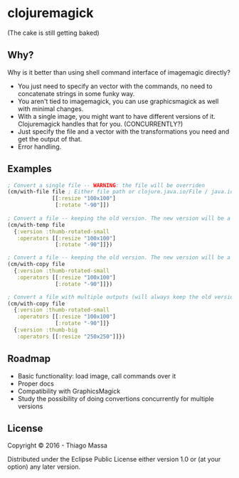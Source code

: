 # clojuremagick

(The cake is still getting baked)

## Why?

Why is it better than using shell command interface of imagemagic directly?

- You just need to specify an vector with the commands, no need to concatenate strings in some funky way.
- You aren't tied to imagemagick, you can use graphicsmagick as well with minimal changes.
- With a single image, you might want to have different versions of it. Clojuremagick handles that for you. (CONCURRENTLY?)
- Just specify the file and a vector with the transformations you need and get the output of that.
- Error handling.

## Examples

```clojure
; Convert a single file -- WARNING: the file will be overriden
(cm/with-file file ; Either file path or clojure.java.io/File / java.io.File
              [[:resize "100x100"]
               [:rotate "-90"]])
   
; Convert a file -- keeping the old version. The new version will be a TempFile with the thumb_rotated_small prefix.
(cm/with-temp file
  {:version :thumb-rotated-small
   :operators [[:resize "100x100"]
               [:rotate "-90"]]})

; Convert a file -- keeping the old version. The new version will be a file with the thumb_rotated_small prefix and saved in the same directory as the previous file.
(cm/with-copy file
  {:version :thumb-rotated-small
   :operators [[:resize "100x100"]
               [:rotate "-90"]]})

; Convert a file with multiple outputs (will always keep the old version). The new version will have the prefix specified as the name of the version.
(cm/with-copy file
  {:version :thumb-rotated-small
   :operators [[:resize "100x100"]
               [:rotate "-90"]]}
  {:version :thumb-big
   :operators [[:resize "250x250"]]})
```

## Roadmap

- Basic functionality: load image, call commands over it
- Proper docs
- Compatibility with GraphicsMagick
- Study the possibility of doing convertions concurrently for multiple versions


## License

Copyright © 2016 - Thiago Massa

Distributed under the Eclipse Public License either version 1.0 or (at
your option) any later version.
